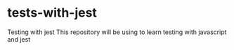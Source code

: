 # tests-with-jest
Testing with jest
This repository will be using to learn testing with javascript and jest
